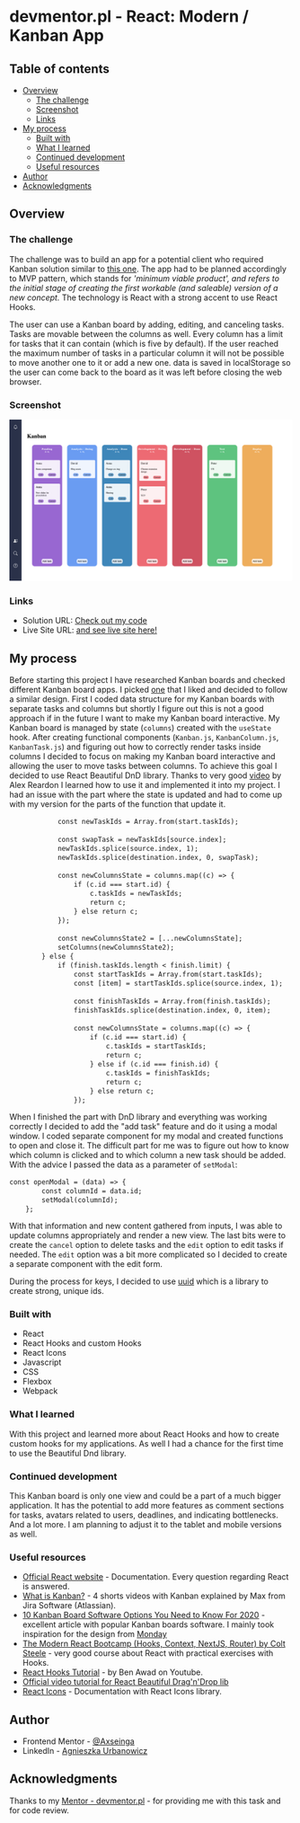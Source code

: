 # devmentor.pl - React: Modern / Kanban App

## Table of contents

-   [Overview](#overview)
    -   [The challenge](#the-challenge)
    -   [Screenshot](#screenshot)
    -   [Links](#links)
-   [My process](#my-process)
    -   [Built with](#built-with)
    -   [What I learned](#what-i-learned)
    -   [Continued development](#continued-development)
    -   [Useful resources](#useful-resources)
-   [Author](#author)
-   [Acknowledgments](#acknowledgments)

## Overview

### The challenge

The challenge was to build an app for a potential client who required Kanban solution similar to [this one](https://kanbanblog.com/explained/). The app had to be planned accordingly to MVP pattern, which stands for <i>'minimum viable product', and refers to the initial stage of creating the first workable (and saleable) version of a new concept.</i> The technology is React with a strong accent to use React Hooks.

The user can use a Kanban board by adding, editing, and canceling tasks. Tasks are movable between the columns as well. Every column has a limit for tasks that it can contain (which is five by default). If the user reached the maximum number of tasks in a particular column it will not be possible to move another one to it or add a new one. data is saved in localStorage so the user can come back to the board as it was left before closing the web browser.

### Screenshot

![](./Screenshot.png)

### Links

-   Solution URL: [Check out my code](https://github.com/axseinga/kanbanboard-app-react)
-   Live Site URL: [and see live site here!](https://axseinga-kanbanboard-app-react.netlify.app/)

## My process

Before starting this project I have researched Kanban boards and checked different Kanban board apps. I picked [one](https://monday.com/) that I liked and decided to follow a similar design. First I coded data structure for my Kanban boards with separate tasks and columns but shortly I figure out this is not a good approach if in the future I want to make my Kanban board interactive. My Kanban board is managed by state (`columns`) created with the `useState` hook. After creating functional components (`Kanban.js`, `KanbanColumn.js`, `KanbanTask.js`) and figuring out how to correctly render tasks inside columns I decided to focus on making my Kanban board interactive and allowing the user to move tasks between columns. To achieve this goal I decided to use React Beautiful DnD library. Thanks to very good [video](https://egghead.io/courses/beautiful-and-accessible-drag-and-drop-with-react-beautiful-dnd) by Alex Reardon I learned how to use it and implemented it into my project. I had an issue with the part where the state is updated and had to come up with my version for the parts of the function that update it.

```if (start === finish) {
            const newTaskIds = Array.from(start.taskIds);

            const swapTask = newTaskIds[source.index];
            newTaskIds.splice(source.index, 1);
            newTaskIds.splice(destination.index, 0, swapTask);

            const newColumnsState = columns.map((c) => {
                if (c.id === start.id) {
                    c.taskIds = newTaskIds;
                    return c;
                } else return c;
            });

            const newColumnsState2 = [...newColumnsState];
            setColumns(newColumnsState2);
        } else {
            if (finish.taskIds.length < finish.limit) {
                const startTaskIds = Array.from(start.taskIds);
                const [item] = startTaskIds.splice(source.index, 1);

                const finishTaskIds = Array.from(finish.taskIds);
                finishTaskIds.splice(destination.index, 0, item);

                const newColumnsState = columns.map((c) => {
                    if (c.id === start.id) {
                        c.taskIds = startTaskIds;
                        return c;
                    } else if (c.id === finish.id) {
                        c.taskIds = finishTaskIds;
                        return c;
                    } else return c;
                });
```

When I finished the part with DnD library and everything was working correctly I decided to add the "add task" feature and do it using a modal window. I coded separate component for my modal and created functions to open and close it. The difficult part for me was to figure out how to know which column is clicked and to which column a new task should be added. With the advice I passed the data as a parameter of `setModal`:

```
const openModal = (data) => {
        const columnId = data.id;
        setModal(columnId);
    };
```

With that information and new content gathered from inputs, I was able to update columns appropriately and render a new view. The last bits were to create the `cancel` option to delete tasks and the `edit` option to edit tasks if needed. The `edit` option was a bit more complicated so I decided to create a separate component with the edit form.

During the process for keys, I decided to use [uuid](https://www.npmjs.com/package/uuid) which is a library to create strong, unique ids.

### Built with

-   React
-   React Hooks and custom Hooks
-   React Icons
-   Javascript
-   CSS
-   Flexbox
-   Webpack

### What I learned

With this project and learned more about React Hooks and how to create custom hooks for my applications. As well I had a chance for the first time to use the Beautiful Dnd library.

### Continued development

This Kanban board is only one view and could be a part of a much bigger application. It has the potential to add more features as comment sections for tasks, avatars related to users, deadlines, and indicating bottlenecks. And a lot more. I am planning to adjust it to the tablet and mobile versions as well.

### Useful resources

-   [Official React website](https://reactjs.org/docs/getting-started.html) - Documentation. Every question regarding React is answered.
-   [What is Kanban?](https://www.youtube.com/watch?v=iVaFVa7HYj4&list=PLaD4FvsFdarR3oF1gp5_NmnlL-BQIE9sW&index=2) - 4 shorts videos with Kanban explained by Max from Jira Software (Atlassian).
-   [10 Kanban Board Software Options You Need to Know For 2020](https://instagantt.com/gantt-chart-experts/top-10-best-kanban-board-software-in-2020) - excellent article with popular Kanban boards software. I mainly took inspiration for the design from [Monday](https://monday.com/)
-   [The Modern React Bootcamp (Hooks, Context, NextJS, Router) by Colt Steele](https://www.udemy.com/course/modern-react-bootcamp/) - very good course about React with practical exercises with Hooks.
-   [React Hooks Tutorial](https://www.youtube.com/watch?v=f687hBjwFcM) - by Ben Awad on Youtube.
-   [Official video tutorial for React Beautiful Drag'n'Drop lib](https://egghead.io/courses/beautiful-and-accessible-drag-and-drop-with-react-beautiful-dnd)
-   [React Icons](https://react-icons.github.io/react-icons) - Documentation with React Icons library.

## Author

-   Frontend Mentor - [@Axseinga](https://www.frontendmentor.io/profile/yourusername)
-   LinkedIn - [Agnieszka Urbanowicz](https://www.linkedin.com/in/agnieszka-urbanowicz-051147151/)

## Acknowledgments

Thanks to my [Mentor - devmentor.pl](https://devmentor.pl/) - for providing me with this task and for code review.
